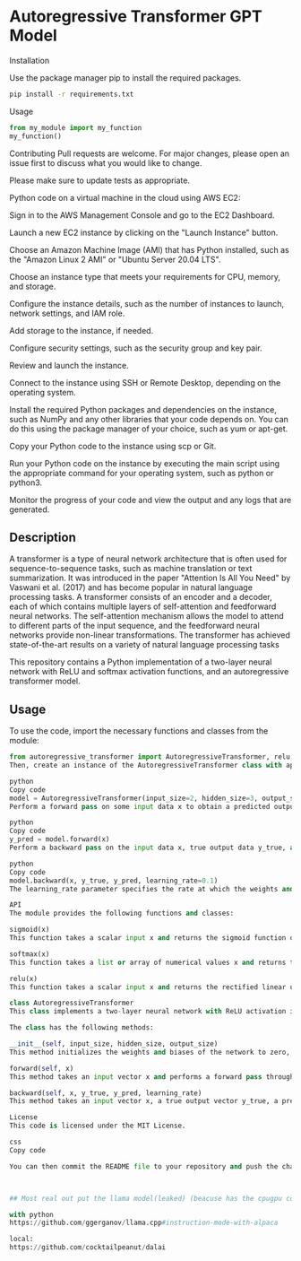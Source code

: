 # Autoregressive Transformer GPT Model

Installation

Use the package manager pip to install the required packages.

```bash 
pip install -r requirements.txt
```
Usage
```python
from my_module import my_function
my_function()
```
Contributing
Pull requests are welcome. For major changes, please open an issue first to discuss what you would like to change.

Please make sure to update tests as appropriate.

Python code on a virtual machine in the cloud using AWS EC2:

Sign in to the AWS Management Console and go to the EC2 Dashboard.

Launch a new EC2 instance by clicking on the "Launch Instance" button.

Choose an Amazon Machine Image (AMI) that has Python installed, such as the "Amazon Linux 2 AMI" or "Ubuntu Server 20.04 LTS".

Choose an instance type that meets your requirements for CPU, memory, and storage.

Configure the instance details, such as the number of instances to launch, network settings, and IAM role.

Add storage to the instance, if needed.

Configure security settings, such as the security group and key pair.

Review and launch the instance.

Connect to the instance using SSH or Remote Desktop, depending on the operating system.

Install the required Python packages and dependencies on the instance, such as NumPy and any other libraries that your code depends on. You can do this using the package manager of your choice, such as yum or apt-get.

Copy your Python code to the instance using scp or Git.

Run your Python code on the instance by executing the main script using the appropriate command for your operating system, such as python or python3.

Monitor the progress of your code and view the output and any logs that are generated.



## Description

A transformer is a type of neural network architecture that is often used for sequence-to-sequence tasks, such as machine translation or text summarization. It was introduced in the paper "Attention Is All You Need" by Vaswani et al. (2017) and has become popular in natural language processing tasks. A transformer consists of an encoder and a decoder, each of which contains multiple layers of self-attention and feedforward neural networks. The self-attention mechanism allows the model to attend to different parts of the input sequence, and the feedforward neural networks provide non-linear transformations. The transformer has achieved state-of-the-art results on a variety of natural language processing tasks

This repository contains a Python implementation of a two-layer neural network with ReLU and softmax activation functions, and an autoregressive transformer model.

## Usage

To use the code, import the necessary functions and classes from the module:

```python
from autoregressive_transformer import AutoregressiveTransformer, relu, softmax
Then, create an instance of the AutoregressiveTransformer class with appropriate input, hidden, and output sizes:

python
Copy code
model = AutoregressiveTransformer(input_size=2, hidden_size=3, output_size=2)
Perform a forward pass on some input data x to obtain a predicted output vector y_pred:

python
Copy code
y_pred = model.forward(x)
Perform a backward pass on the input data x, true output data y_true, and predicted output data y_pred to update the weights and biases of the neural network using backpropagation:

python
Copy code
model.backward(x, y_true, y_pred, learning_rate=0.1)
The learning_rate parameter specifies the rate at which the weights and biases are updated.

API
The module provides the following functions and classes:

sigmoid(x)
This function takes a scalar input x and returns the sigmoid function of x, which is defined as 1 / (1 + exp(-x)).

softmax(x)
This function takes a list or array of numerical values x and returns the softmax function of x, which is defined as exp(x_i) / sum(exp(x)) for each element x_i of x. The output is a list or array of the same length as x.

relu(x)
This function takes a scalar input x and returns the rectified linear unit (ReLU) function of x, which is defined as max(0, x).

class AutoregressiveTransformer
This class implements a two-layer neural network with ReLU activation in the first layer and softmax activation in the second layer. The constructor takes three arguments: input_size, hidden_size, and output_size, which specify the sizes of the input, hidden, and output layers, respectively.

The class has the following methods:

__init__(self, input_size, hidden_size, output_size)
This method initializes the weights and biases of the network to zero, and initializes the gradients to zero as well.

forward(self, x)
This method takes an input vector x and performs a forward pass through the neural network. It calculates the first layer activations using the ReLU activation function, and the second layer activations using the softmax activation function. It returns the output vector y.

backward(self, x, y_true, y_pred, learning_rate)
This method takes an input vector x, a true output vector y_true, a predicted output vector y_pred, and a learning rate, and performs a backward pass through the neural network to update the weights and biases using backpropagation. It calculates the gradients of the loss with respect to the weights and biases of each layer, and updates the weights and biases by subtracting the gradient multiplied by the learning rate.

License
This code is licensed under the MIT License.

css
Copy code

You can then commit the README file to your repository and push the changes to GitHub. The README file will be



## Most real out put the llama model(leaked) (beacuse has the cpugpu computational power to run it)

with python
https://github.com/ggerganov/llama.cpp#instruction-mode-with-alpaca

local:
https://github.com/cocktailpeanut/dalai

